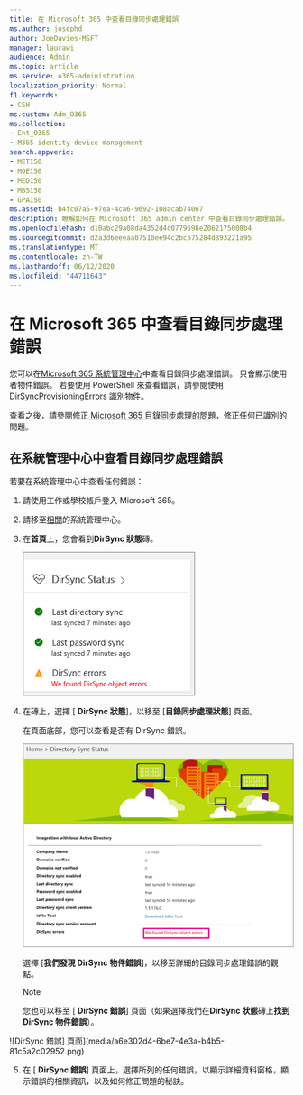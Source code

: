 ```yaml
---
title: 在 Microsoft 365 中查看目錄同步處理錯誤
ms.author: josephd
author: JoeDavies-MSFT
manager: laurawi
audience: Admin
ms.topic: article
ms.service: o365-administration
localization_priority: Normal
f1.keywords:
- CSH
ms.custom: Adm_O365
ms.collection:
- Ent_O365
- M365-identity-device-management
search.appverid:
- MET150
- MOE150
- MED150
- MBS150
- GPA150
ms.assetid: b4fc07a5-97ea-4ca6-9692-108acab74067
description: 瞭解如何在 Microsoft 365 admin center 中查看目錄同步處理錯誤。
ms.openlocfilehash: d10abc29a08da4352d4c0779698e2062175008b4
ms.sourcegitcommit: d2a3d6eeeaa07510ee94c2bc675284d893221a95
ms.translationtype: MT
ms.contentlocale: zh-TW
ms.lasthandoff: 06/12/2020
ms.locfileid: "44711643"
---
```

# <a name="view-directory-synchronization-errors-in-microsoft-365"></a>在 Microsoft 365 中查看目錄同步處理錯誤

您可以在[Microsoft 365 系統管理中心](https://admin.microsoft.com)中查看目錄同步處理錯誤。 只會顯示使用者物件錯誤。 若要使用 PowerShell 來查看錯誤，請參閱使用[DirSyncProvisioningErrors 識別物件](https://docs.microsoft.com/azure/active-directory/hybrid/how-to-connect-syncservice-duplicate-attribute-resiliency)。

查看之後，請參閱[修正 Microsoft 365 目錄同步處理的問題](fix-problems-with-directory-synchronization.md)，修正任何已識別的問題。
  
## <a name="view-directory-synchronization-errors-in-the-admin-center"></a>在系統管理中心中查看目錄同步處理錯誤

若要在系統管理中心中查看任何錯誤：
  
1. 請使用工作或學校帳戶登入 Microsoft 365。 
    
2. 請移至[相關](https://support.office.com/article/758befc4-0888-4009-9f14-0d147402fd23)的系統管理中心。
    
3. 在**首頁**上，您會看到**DirSync 狀態**磚。 
    
    ![系統管理中心預覽中的 DirSync 狀態磚](media/060006e9-de61-49d5-8979-e77cda198e71.png)
  
4. 在磚上，選擇 [ **DirSync 狀態**]，以移至 [**目錄同步處理狀態**] 頁面。 
    
    在頁面底部，您可以查看是否有 DirSync 錯誤。
    
    ![在 [目錄同步處理狀態] 頁面上，您可以查看是否有 DirSync 物件錯誤](media/882094a3-80d3-4aae-b90b-78b27047974c.png)
  
    選擇 [**我們發現 DirSync 物件錯誤**]，以移至詳細的目錄同步處理錯誤的觀點。 
    
    > [!NOTE]
    > 您也可以移至 [ **DirSync 錯誤**] 頁面（如果選擇我們在**DirSync 狀態**磚上**找到 DirSync 物件錯誤**）。 
  
![DirSync 錯誤] 頁面](media/a6e302d4-6be7-4e3a-b4b5-81c5a2c02952.png)
  
5. 在 [ **DirSync 錯誤**] 頁面上，選擇所列的任何錯誤，以顯示詳細資料窗格，顯示錯誤的相關資訊，以及如何修正問題的秘訣。 
